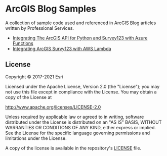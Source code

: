 # ArcGIS Blog Samples

A collection of sample code used and referenced in ArcGIS Blog articles written by Professional Services.

- [Integrating The ArcGIS API for Python and Survey123 with Azure Functions](https://www.esri.com/arcgis-blog/products/api-python/developers/integrating-the-arcgis-api-for-python-and-survey123-with-azure-functions)
- [Integrating ArcGIS Survy123 with AWS Lambda](https://www.esri.com/arcgis-blog/products/survey123/developers/integrating-arcgis-survey123-with-aws-lambda)


## License
Copyright © 2017-2021 Esri

Licensed under the Apache License, Version 2.0 (the "License"); you may not use this file except in compliance with the License. You may obtain a copy of the License at

http://www.apache.org/licenses/LICENSE-2.0

Unless required by applicable law or agreed to in writing, software distributed under the License is distributed on an "AS IS" BASIS, WITHOUT WARRANTIES OR CONDITIONS OF ANY KIND, either express or implied. See the License for the specific language governing permissions and limitations under the License.

A copy of the license is available in the repository's [LICENSE](https://github.com/EsriPS/ArcGIS-Blog-Samples/blob/main/LICENSE) file.
